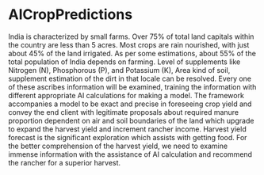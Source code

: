 # AICropPredictions
India is characterized by small farms. Over 75% of total land capitals within the country are less than 5 acres. Most crops are rain nourished, with just about 45% of the land irrigated. As per some estimations, about 55% of the total population of India depends on farming. 
Level of supplements like Nitrogen (N), Phosphorous (P), and Potassium (K), Area kind of soil, supplement estimation of the dirt in that locale can be resolved. Every one of these ascribes information will be examined, training the information with different appropriate AI calculations for making a model. The framework accompanies a model to be exact and precise in foreseeing crop yield and convey the end client with legitimate proposals about required manure proportion dependent on air and soil boundaries of the land which upgrade to expand the harvest yield and increment rancher income.
Harvest yield forecast is the significant exploration which assists with getting food. For the better comprehension of the harvest yield, we need to examine immense information with the assistance of AI calculation and recommend the rancher for a superior harvest. 
